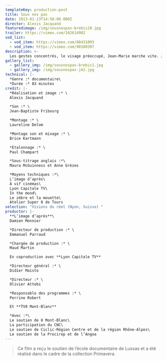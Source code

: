 ```yaml
---
templateKey: production-post
title: Sous nos pas
date: 2013-01-13T14:58:00.000Z
director: Alexis Jacquand
featuredimage: /img/sousnospas-brebis10.jpg
trailer: https://vimeo.com/102614982
vod_list:
  - vod_item: https://vimeo.com/88431093
  - vod_item: https://vimeo.com/90100397
description: >-
  Les gestes concentrés, le visage préoccupé, Jean-Marie marche vite. Je le suis. Avec ardeur, il découvre son métier, ses brebis à côté, leur résistance et leur docilité. De la bergerie hivernale à l'alpage, une trajectoire à tâtons, faite de premières fois, de satisfactions  et d'appréhensions. Avec l'assurance d'une pratique agricole biodynamique qui le conforte, où agissent des énergies impalpables. Juste sous nos pas.
gallery_list:
  - gallery_img: /img/sousnospas-brebis1.jpg
  - gallery_img: /img/sousnospas-jm2.jpg
technical: |-
  *Genre :* documentaire\
  *Durée :* 83 minutes
credit: |-
  *Réalisation et image :* \
  Alexis Jacquand

  *Son :* \
  Jean-Baptiste Fribourg

  *Montage :* \
  Laureline Delom

  *Montage son et mixage :* \
  Brice Kartmann

  *Etalonnage :* \
  Paul Champart

  *Sous-titrage anglais :*\
  Maura McGuinness et Anne Grèzes

  *Moyens techniques :*\
  L’image d’après\
  À vif cinémas\
  Lyon Capitale TV\
  In the mood\
  Le zèbre et la mouette\
  Atelier Super 8 de Tours
selection: "Visions du réel (Nyon, Suisse) "
productor: |-
  **L’image d’après**\
  Damien Monnier

  *Directeur de production :* \
  Emmanuel Parraud

  *Chargée de production :* \
  Maud Martin

  En coproduction avec **Lyon Capitale TV**

  *Directeur général :* \
  Didier Maisto

  *Directeur :* \
  Olivier Attebi

  *Responsable des programmes :* \
  Perrine Robert

  Et **TV8 Mont-Blanc**

  *Avec :*\
  Le soutien de 8 Mont-Blanc\
  La participation du CNC\
  Le soutien de Ciclic-Région Centre et de la région Rhône-Alpes\
  Le soutien de la Procirep et de l’Angoa
---
```

> Ce film a reçu le soutien de l’école documentaire de Lussas et a été réalisé dans le cadre de la collection Primavera.